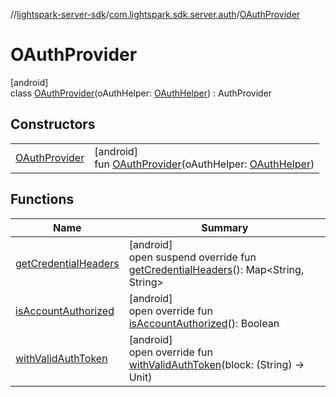 //[lightspark-server-sdk](../../../index.md)/[com.lightspark.sdk.server.auth](../index.md)/[OAuthProvider](index.md)

# OAuthProvider

[android]\
class [OAuthProvider](index.md)(oAuthHelper: [OAuthHelper](../-o-auth-helper/index.md)) : AuthProvider

## Constructors

| | |
|---|---|
| [OAuthProvider](-o-auth-provider.md) | [android]<br>fun [OAuthProvider](-o-auth-provider.md)(oAuthHelper: [OAuthHelper](../-o-auth-helper/index.md)) |

## Functions

| Name | Summary |
|---|---|
| [getCredentialHeaders](get-credential-headers.md) | [android]<br>open suspend override fun [getCredentialHeaders](get-credential-headers.md)(): Map&lt;String, String&gt; |
| [isAccountAuthorized](is-account-authorized.md) | [android]<br>open override fun [isAccountAuthorized](is-account-authorized.md)(): Boolean |
| [withValidAuthToken](with-valid-auth-token.md) | [android]<br>open override fun [withValidAuthToken](with-valid-auth-token.md)(block: (String) -&gt; Unit) |
